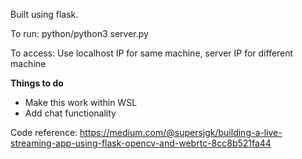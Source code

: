 Built using flask.

To run: python/python3 server.py

To access: Use localhost IP for same machine, server IP for different machine

__Things to do__
- Make this work within WSL
- Add chat functionality

Code reference: https://medium.com/@supersjgk/building-a-live-streaming-app-using-flask-opencv-and-webrtc-8cc8b521fa44
